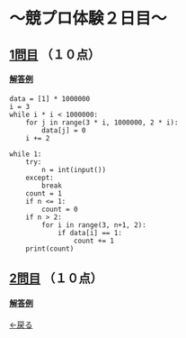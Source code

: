 # ～競プロ体験２日目～

## [1問目](http://judge.u-aizu.ac.jp/onlinejudge/description.jsp?id=0009&lang=jp) （１０点）
#### [解答例](https://raw.githubusercontent.com/7vXXi/my-portfolio/master/shin/2/2-1.py)
```
data = [1] * 1000000
i = 3
while i * i < 1000000:
    for j in range(3 * i, 1000000, 2 * i):
    	data[j] = 0
    i += 2

while 1:
	try:
		n = int(input())
	except:
		break
	count = 1
	if n <= 1:
		count = 0
	if n > 2:
		for i in range(3, n+1, 2):
			if data[i] == 1:
				count += 1
	print(count)
 ```

## [2問目](http://judge.u-aizu.ac.jp/onlinejudge/description.jsp?id=0087) （１０点）
#### [解答例](https://raw.githubusercontent.com/7vXXi/my-portfolio/master/shin/2/2-2.py)


[←戻る](https://7vxxi.github.io/my-portfolio/shin/)
